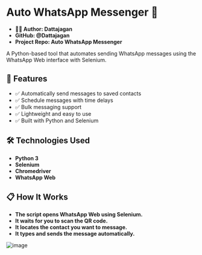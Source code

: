 # Auto WhatsApp Messenger 🚀

- **🙋‍♂️ Author: Dattajagan**
- **GitHub: @Dattajagan**
- **Project Repo: Auto WhatsApp Messenger**

A Python-based tool that automates sending WhatsApp messages using the WhatsApp Web interface with Selenium.

## 📌 Features

- ✅ Automatically send messages to saved contacts
- ✅ Schedule messages with time delays
- ✅ Bulk messaging support
- ✅ Lightweight and easy to use
- ✅ Built with Python and Selenium

## 🛠️ Technologies Used

- **Python 3**
- **Selenium**
- **Chromedriver**
- **WhatsApp Web**

## 📋 How It Works
- **The script opens WhatsApp Web using Selenium.**
- **It waits for you to scan the QR code.**
- **It locates the contact you want to message.**
- **It types and sends the message automatically.**

![image](https://github.com/user-attachments/assets/da2246c6-4671-4e9e-96f3-83b164edcce6)

